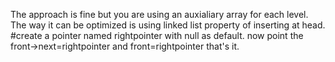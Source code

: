 ​The approach is fine but you are using an auxialiary array for each level.
</br>The way it can be optimized is using linked list property of inserting at head.
#create a pointer named rightpointer with null as default.
now point the front->next=rightpointer and front=rightpointer that's it.
